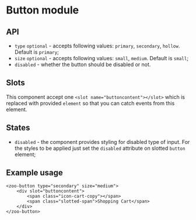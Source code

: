 # Button module

## API
- `type` `optional` - accepts following values: `primary`, `secondary`, `hollow`. Default is `primary`;
- `size` `optional` - accepts following values: `small`, `medium`. Default is `small`;
 - `disabled` - whether the button should be disabled or not.

## Slots
This component accept one `<slot name="buttoncontent"></slot>` which is replaced with provided `element` so that you can catch events from this element.       

## States
- `disabled` - the component provides styling for disabled type of input. For the styles to be applied just set the `disabled` attribute on slotted `button` element;

## Example usage 
```
<zoo-button type="secondary" size="medium">
	<div slot="buttoncontent">
		<span class="icon-cart-copy"></span>
		<span class="slotted-span">Shopping Cart</span>
	</div>
</zoo-button>
```